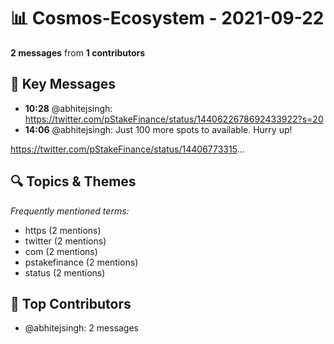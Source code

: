 # 📊 Cosmos-Ecosystem - 2021-09-22
**2 messages** from **1 contributors**

## 💬 Key Messages
- **10:28** @abhitejsingh: https://twitter.com/pStakeFinance/status/1440622678692433922?s=20
- **14:06** @abhitejsingh: Just 100 more spots to available. Hurry up!

https://twitter.com/pStakeFinance/status/14406773315...

## 🔍 Topics & Themes
*Frequently mentioned terms:*
- https (2 mentions)
- twitter (2 mentions)
- com (2 mentions)
- pstakefinance (2 mentions)
- status (2 mentions)

## 👥 Top Contributors
- @abhitejsingh: 2 messages
